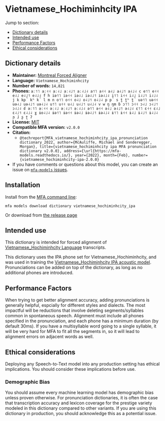 
# Vietnamese_Hochiminhcity IPA

Jump to section:

- [Dictionary details](#dictionary-details)
- [Intended use](#intended-use)
- [Performance Factors](#performance-factors)
- [Ethical considerations](#ethical-considerations)

## Dictionary details

- **Maintainer:** [Montreal Forced Aligner](https://montreal-forced-aligner.readthedocs.io/)
- **Language:** `Vietnamese_Hochiminhcity`
- **Number of words:** `14,821`
- **Phones:** `aː˦˥ aː˧˧ aː˨˩ aː˨˩˦ aː˨˩˨ a˦˥ a˧˧ a˨˩ a˨˩˦ a˨˩˨ c e˦˥ e˧˧ e˨˩ e˨˩˦ e˨˩˨ f h iə˦˥ iə˧˧ iə˨˩ iə˨˩˦ iə˨˩˨ i˦˥ i˧˧ i˨˩ i˨˩˦ i˨˩˨ j k kp̚ kʰ k̚ l m n o˦˥ o˧˧ o˨˩ o˨˩˦ o˨˩˨ p p̚ s t̪ t̪ʰ t̪̚ uə˦˥ uə˧˧ uə˨˩ uə˨˩˦ uə˨˩˨ u˦˥ u˧˧ u˨˩ u˨˩˦ u˨˩˨ v w ŋ ŋm ɓ ɔ˦˥ ɔ˧˧ ɔ˨˩ ɔ˨˩˦ ɔ˨˩˨ ɗ əː˦˥ əː˧˧ əː˨˩ əː˨˩˦ əː˨˩˨ ə˦˥ ə˧˧ ə˨˩ ə˨˩˦ ə˨˩˨ ɛ˦˥ ɛ˧˧ ɛ˨˩ ɛ˨˩˦ ɛ˨˩˨ ɣ ɨo˨˩˨ ɨə˦˥ ɨə˧˧ ɨə˨˩ ɨə˨˩˦ ɨə˨˩˨ ɨ˦˥ ɨ˧˧ ɨ˨˩ ɨ˨˩˦ ɨ˨˩˨ ɲ ɺ ʂ ʈ ʔ`
- **License:** [MIT](https://github.com/MontrealCorpusTools/mfa-models/tree/main/dictionary/vietnamese_hochiminhcity/ipa/v2.0.0/LICENSE)
- **Compatible MFA version:** `v2.0.0`
- **Citation:**
  - `@techreport{MFA_vietnamese_hochiminhcity_ipa_pronunciation dictionary_2022, author={McAuliffe, Michael and Sonderegger, Morgan}, title={vietnamese_hochiminhcity ipa MFA pronunciation dictionary v2.0.0}, address={\url{https://mfa-models.readthedocs.io/}, year={2022}, month={Feb}, number={vietnamese_hochiminhcity-ipa-2.0.0}`
- If you have comments or questions about this model, you can create an issue on [`mfa-models` issues](https://github.com/MontrealCorpusTools/mfa-models/issues).

## Installation

Install from the [MFA command line](https://montreal-forced-aligner.readthedocs.io/en/latest/user_guide/models/index.html):

```
mfa models download dictionary vietnamese_hochiminhcity_ipa
```

Or download from [the release page](https://github.com/MontrealCorpusTools/mfa-models/releases/tag/dictionary-vietnamese_hochiminhcity_ipa-v2.0.0)

## Intended use

This dictionary is intended for forced alignment of [Vietnamese_Hochiminhcity Language](https://en.wikipedia.org/wiki/Vietnamese_Hochiminhcity_language) transcripts.

This dictionary uses the IPA phone set for Vietnamese_Hochiminhcity, and was used in training the
[Vietnamese_Hochiminhcity IPA acoustic model](https://github.com/MontrealCorpusTools/mfa-models/blob/main/acoustic/Vietnamese_Hochiminhcity/IPA/v2.0.0/).
Pronunciations can be added on top of the dictionary, as long as no additional phones are introduced.

## Performance Factors

When trying to get better alignment accuracy, adding pronunciations is generally helpful, espcially for different styles and dialects.  The most impactful will be reductions that
involve deleting segments/syllables common in spontaneous speech.  Alignment must include all phones specified in the pronunciation, and each phone has
a minimum duration (by default 30ms). If you have a multisyllable word going to a single syllable, it will be very hard for MFA to fit all the segments in,
so it will lead to alignment errors on adjacent words as well.

## Ethical considerations

Deploying any Speech-to-Text model into any production setting has ethical implications. You should consider these implications before use.

### Demographic Bias

You should assume every machine learning model has demographic bias unless proven otherwise.
For pronunciation dictionaries, it is often the case that transcription accuracy and lexicon coverage for the prestige variety modeled in this dictionary compared to other variants.
If you are using this dictionary in production, you should acknowledge this as a potential issue.
